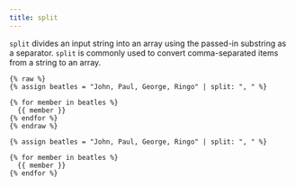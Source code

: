 ```yaml
---
title: split
---
```


`split` divides an input string into an array using the passed-in substring as a separator. `split` is commonly used to convert comma-separated items from a string to an array.

```liquid
{% raw %}
{% assign beatles = "John, Paul, George, Ringo" | split: ", " %}

{% for member in beatles %}
  {{ member }}
{% endfor %}
{% endraw %}
```

```text
{% assign beatles = "John, Paul, George, Ringo" | split: ", " %}

{% for member in beatles %}
  {{ member }}
{% endfor %}
```
